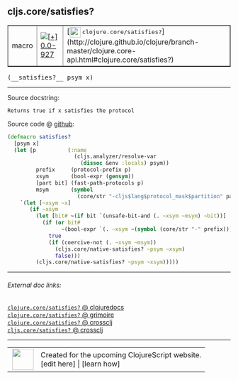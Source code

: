 ## cljs.core/satisfies?



 <table border="1">
<tr>
<td>macro</td>
<td><a href="https://github.com/cljsinfo/cljs-api-docs/tree/0.0-927"><img valign="middle" alt="[+] 0.0-927" title="Added in 0.0-927" src="https://img.shields.io/badge/+-0.0--927-lightgrey.svg"></a> </td>
<td>
[<img height="24px" valign="middle" src="http://i.imgur.com/1GjPKvB.png"> <samp>clojure.core/satisfies?</samp>](http://clojure.github.io/clojure/branch-master/clojure.core-api.html#clojure.core/satisfies?)
</td>
</tr>
</table>


 <samp>
(__satisfies?__ psym x)<br>
</samp>

---





Source docstring:

```
Returns true if x satisfies the protocol
```


Source code @ [github](https://github.com/clojure/clojurescript/blob/r2911/src/clj/cljs/core.clj#L1072-L1092):

```clj
(defmacro satisfies?
  [psym x]
  (let [p          (:name
                     (cljs.analyzer/resolve-var
                       (dissoc &env :locals) psym))
         prefix     (protocol-prefix p)
         xsym       (bool-expr (gensym))
         [part bit] (fast-path-protocols p)
         msym       (symbol
                      (core/str "-cljs$lang$protocol_mask$partition" part "$"))]
    `(let [~xsym ~x]
       (if ~xsym
         (let [bit# ~(if bit `(unsafe-bit-and (. ~xsym ~msym) ~bit))]
           (if (or bit#
                 ~(bool-expr `(. ~xsym ~(symbol (core/str "-" prefix)))))
             true
             (if (coercive-not (. ~xsym ~msym))
               (cljs.core/native-satisfies? ~psym ~xsym)
               false)))
         (cljs.core/native-satisfies? ~psym ~xsym)))))
```

<!--
Repo - tag - source tree - lines:

 <pre>
clojurescript @ r2911
└── src
    └── clj
        └── cljs
            └── <ins>[core.clj:1072-1092](https://github.com/clojure/clojurescript/blob/r2911/src/clj/cljs/core.clj#L1072-L1092)</ins>
</pre>

-->

---



###### External doc links:

[`clojure.core/satisfies?` @ clojuredocs](http://clojuredocs.org/clojure.core/satisfies_q)<br>
[`clojure.core/satisfies?` @ grimoire](http://conj.io/store/v1/org.clojure/clojure/1.7.0-beta3/clj/clojure.core/satisfies%3F/)<br>
[`clojure.core/satisfies?` @ crossclj](http://crossclj.info/fun/clojure.core/satisfies%3F.html)<br>
[`cljs.core/satisfies?` @ crossclj](http://crossclj.info/fun/cljs.core/satisfies%3F.html)<br>

---

 <table>
<tr><td>
<img valign="middle" align="right" width="48px" src="http://i.imgur.com/Hi20huC.png">
</td><td>
Created for the upcoming ClojureScript website.<br>
[edit here] | [learn how]
</td></tr></table>

[edit here]:https://github.com/cljsinfo/cljs-api-docs/blob/master/cljsdoc/cljs.core_satisfiesQMARK.cljsdoc
[learn how]:https://github.com/cljsinfo/cljs-api-docs/wiki/cljsdoc-files

<!--

This information was too distracting to show to readers, but I'll leave it
commented here since it is helpful to:

- pretty-print the data used to generate this document
- and show how to retrieve that data



The API data for this symbol:

```clj
{:ns "cljs.core",
 :name "satisfies?",
 :signature ["[psym x]"],
 :history [["+" "0.0-927"]],
 :type "macro",
 :full-name-encode "cljs.core_satisfiesQMARK",
 :source {:code "(defmacro satisfies?\n  [psym x]\n  (let [p          (:name\n                     (cljs.analyzer/resolve-var\n                       (dissoc &env :locals) psym))\n         prefix     (protocol-prefix p)\n         xsym       (bool-expr (gensym))\n         [part bit] (fast-path-protocols p)\n         msym       (symbol\n                      (core/str \"-cljs$lang$protocol_mask$partition\" part \"$\"))]\n    `(let [~xsym ~x]\n       (if ~xsym\n         (let [bit# ~(if bit `(unsafe-bit-and (. ~xsym ~msym) ~bit))]\n           (if (or bit#\n                 ~(bool-expr `(. ~xsym ~(symbol (core/str \"-\" prefix)))))\n             true\n             (if (coercive-not (. ~xsym ~msym))\n               (cljs.core/native-satisfies? ~psym ~xsym)\n               false)))\n         (cljs.core/native-satisfies? ~psym ~xsym)))))",
          :title "Source code",
          :repo "clojurescript",
          :tag "r2911",
          :filename "src/clj/cljs/core.clj",
          :lines [1072 1092]},
 :full-name "cljs.core/satisfies?",
 :clj-symbol "clojure.core/satisfies?",
 :docstring "Returns true if x satisfies the protocol"}

```

Retrieve the API data for this symbol:

```clj
;; from Clojure REPL
(require '[clojure.edn :as edn])
(-> (slurp "https://raw.githubusercontent.com/cljsinfo/cljs-api-docs/catalog/cljs-api.edn")
    (edn/read-string)
    (get-in [:symbols "cljs.core/satisfies?"]))
```

-->
